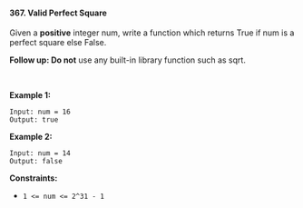#### 367. Valid Perfect Square

Given a **positive** integer num, write a function which returns True if num is a perfect square else False.

**Follow up: Do not** use any built-in library function such as sqrt.

 

**Example 1:**

```
Input: num = 16
Output: true
```

**Example 2:**

```
Input: num = 14
Output: false
```

**Constraints:**

- `1 <= num <= 2^31 - 1`